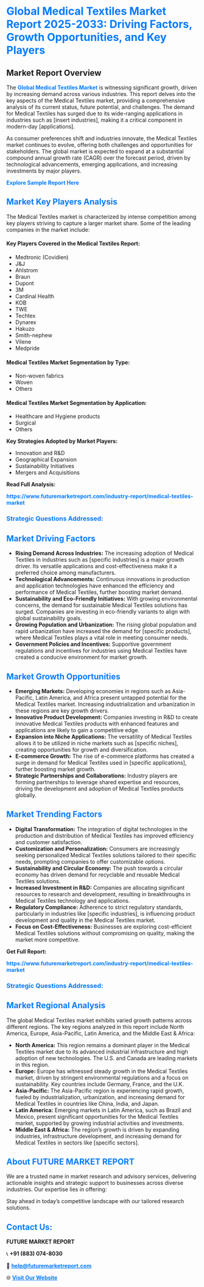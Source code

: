<h1 style="color: #007BFF;">Global Medical Textiles Market Report 2025-2033: Driving Factors, Growth Opportunities, and Key Players</h1>

<section id="overview">
<h2>Market Report Overview</h2>
<p>The <a href="https://www.futuremarketreport.com/industry-report/medical-textiles-market" style="color: #007BFF; text-decoration: none;"><strong>Global Medical Textiles Market</strong></a> is witnessing significant growth, driven by increasing demand across various industries. This report delves into the key aspects of the Medical Textiles market, providing a comprehensive analysis of its current status, future potential, and challenges. The demand for Medical Textiles has surged due to its wide-ranging applications in industries such as [insert industries], making it a critical component in modern-day [applications].</p>
<p>As consumer preferences shift and industries innovate, the Medical Textiles market continues to evolve, offering both challenges and opportunities for stakeholders. The global market is expected to expand at a substantial compound annual growth rate (CAGR) over the forecast period, driven by technological advancements, emerging applications, and increasing investments by major players.</p>
</section>

<section id="overview">
<p><a href="https://www.futuremarketreport.com/request-sample/reportId=90744" style="color: #007BFF; text-decoration: none;"><strong>Explore Sample Report Here</strong></a></p>
</section>

<section id="key-players">
<h2 style="color: #007BFF;">Market Key Players Analysis</h2>
<p>The Medical Textiles market is characterized by intense competition among key players striving to capture a larger market share. Some of the leading companies in the market include:</p>
<h4>Key Players Covered in the Medical Textiles Report:</h4>
<ul><li>Medtronic (Covidien)</li><li>J&amp;J</li><li>Ahlstrom</li><li>Braun</li><li>Dupont</li><li>3M</li><li>Cardinal Health</li><li>KOB</li><li>TWE</li><li>Techtex</li><li>Dynarex</li><li>Hakuzo</li><li>Smith-nephew</li><li>Vilene</li><li>Medpride</li></ul>
<h4>Medical Textiles Market Segmentation by Type:</h4>
<ul><li>Non-woven fabrics</li><li>Woven</li><li>Others</li></ul>

<h4>Medical Textiles Market Segmentation by Application:</h4>
<ul><li>Healthcare and Hygiene products</li><li>Surgical</li><li>Others</li></ul>
<p><strong>Key Strategies Adopted by Market Players:</strong></p>
<ul>
<li>Innovation and R&D</li>
<li>Geographical Expansion</li>
<li>Sustainability Initiatives</li>
<li>Mergers and Acquisitions</li>
</ul>
</section>

<section>
<p><strong>Read Full Analysis: </strong></p><a href="https://www.futuremarketreport.com/industry-report/medical-textiles-market" style="color: #007BFF; text-decoration: none;"><strong>https://www.futuremarketreport.com/industry-report/medical-textiles-market</strong></a>
<h3 style="color: #007BFF;">Strategic Questions Addressed:</h3>
</section>

<section id="driving-factors">
<h2 style="color: #007BFF;">Market Driving Factors</h2>
<ul>
<li><strong>Rising Demand Across Industries:</strong> The increasing adoption of Medical Textiles in industries such as [specific industries] is a major growth driver. Its versatile applications and cost-effectiveness make it a preferred choice among manufacturers.</li>
<li><strong>Technological Advancements:</strong> Continuous innovations in production and application technologies have enhanced the efficiency and performance of Medical Textiles, further boosting market demand.</li>
<li><strong>Sustainability and Eco-Friendly Initiatives:</strong> With growing environmental concerns, the demand for sustainable Medical Textiles solutions has surged. Companies are investing in eco-friendly variants to align with global sustainability goals.</li>
<li><strong>Growing Population and Urbanization:</strong> The rising global population and rapid urbanization have increased the demand for [specific products], where Medical Textiles plays a vital role in meeting consumer needs.</li>
<li><strong>Government Policies and Incentives:</strong> Supportive government regulations and incentives for industries using Medical Textiles have created a conducive environment for market growth.</li>
</ul>
</section>

<section id="growth-opportunities">
<h2 style="color: #007BFF;">Market Growth Opportunities</h2>
<ul>
<li><strong>Emerging Markets:</strong> Developing economies in regions such as Asia-Pacific, Latin America, and Africa present untapped potential for the Medical Textiles market. Increasing industrialization and urbanization in these regions are key growth drivers.</li>
<li><strong>Innovative Product Development:</strong> Companies investing in R&D to create innovative Medical Textiles products with enhanced features and applications are likely to gain a competitive edge.</li>
<li><strong>Expansion into Niche Applications:</strong> The versatility of Medical Textiles allows it to be utilized in niche markets such as [specific niches], creating opportunities for growth and diversification.</li>
<li><strong>E-commerce Growth:</strong> The rise of e-commerce platforms has created a surge in demand for Medical Textiles used in [specific applications], further boosting market growth.</li>
<li><strong>Strategic Partnerships and Collaborations:</strong> Industry players are forming partnerships to leverage shared expertise and resources, driving the development and adoption of Medical Textiles products globally.</li>
</ul>
</section>

<section id="trending-factors">
<h2 style="color: #007BFF;">Market Trending Factors</h2>
<ul>
<li><strong>Digital Transformation:</strong> The integration of digital technologies in the production and distribution of Medical Textiles has improved efficiency and customer satisfaction.</li>
<li><strong>Customization and Personalization:</strong> Consumers are increasingly seeking personalized Medical Textiles solutions tailored to their specific needs, prompting companies to offer customizable options.</li>
<li><strong>Sustainability and Circular Economy:</strong> The push towards a circular economy has driven demand for recyclable and reusable Medical Textiles solutions.</li>
<li><strong>Increased Investment in R&D:</strong> Companies are allocating significant resources to research and development, resulting in breakthroughs in Medical Textiles technology and applications.</li>
<li><strong>Regulatory Compliance:</strong> Adherence to strict regulatory standards, particularly in industries like [specific industries], is influencing product development and quality in the Medical Textiles market.</li>
<li><strong>Focus on Cost-Effectiveness:</strong> Businesses are exploring cost-efficient Medical Textiles solutions without compromising on quality, making the market more competitive.</li>
</ul>
</section>

<section>
<p><strong>Get Full Report: </strong></p><a href="https://www.futuremarketreport.com/industry-report/medical-textiles-market" style="color: #007BFF; text-decoration: none;"><strong>https://www.futuremarketreport.com/industry-report/medical-textiles-market</strong></a>
<h3 style="color: #007BFF;">Strategic Questions Addressed:</h3>
</section>


<section id="regional-analysis">
<h2 style="color: #007BFF;">Market Regional Analysis</h2>
<p>The global Medical Textiles market exhibits varied growth patterns across different regions. The key regions analyzed in this report include North America, Europe, Asia-Pacific, Latin America, and the Middle East & Africa:</p>
<ul>
<li><strong>North America:</strong> This region remains a dominant player in the Medical Textiles market due to its advanced industrial infrastructure and high adoption of new technologies. The U.S. and Canada are leading markets in this region.</li>
<li><strong>Europe:</strong> Europe has witnessed steady growth in the Medical Textiles market, driven by stringent environmental regulations and a focus on sustainability. Key countries include Germany, France, and the U.K.</li>
<li><strong>Asia-Pacific:</strong> The Asia-Pacific region is experiencing rapid growth, fueled by industrialization, urbanization, and increasing demand for Medical Textiles in countries like China, India, and Japan.</li>
<li><strong>Latin America:</strong> Emerging markets in Latin America, such as Brazil and Mexico, present significant opportunities for the Medical Textiles market, supported by growing industrial activities and investments.</li>
<li><strong>Middle East & Africa:</strong> The region’s growth is driven by expanding industries, infrastructure development, and increasing demand for Medical Textiles in sectors like [specific sectors].</li>
</ul>
</section>

<footer>
<h2 style="color: #007BFF;">About FUTURE MARKET REPORT</h2>
<p>We are a trusted name in market research and advisory services, delivering actionable insights and strategic support to businesses across diverse industries. Our expertise lies in offering:</p>

<p>Stay ahead in today’s competitive landscape with our tailored research solutions.</p>

<h2 style="color: #007BFF;">Contact Us:</h2>
<p><strong>FUTURE MARKET REPORT</strong></p>
<p>📞 <strong>+91 (883) 074-8030</strong></p>
<p>📧 <strong><a href="mailto:help@futuremarketreport.com" style="color: #007BFF;">help@futuremarketreport.com</a></strong></p>
<p>🌐 <strong><a href="https://www.futuremarketreport.com/" style="color: #007BFF;">Visit Our Website</a></strong></p>
</footer>